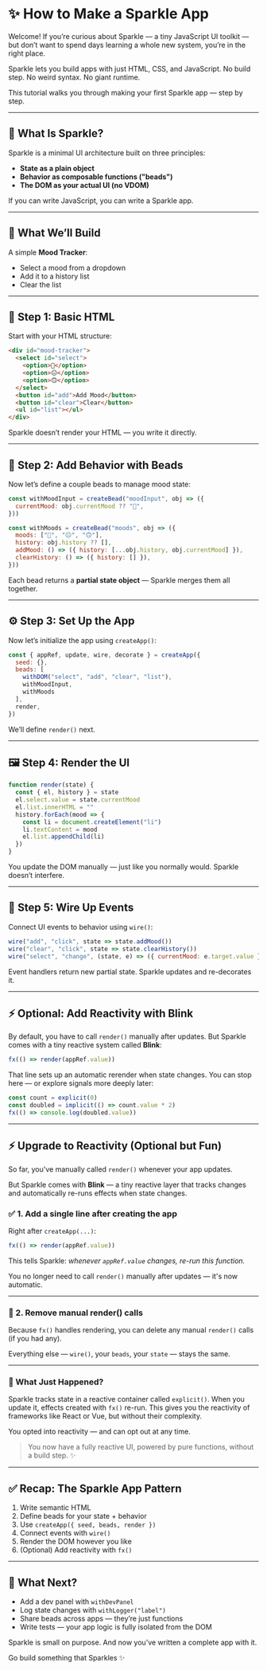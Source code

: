 # ✨ How to Make a Sparkle App

Welcome! If you’re curious about Sparkle — a tiny JavaScript UI toolkit — but don’t want to spend days learning a whole new system, you’re in the right place.

Sparkle lets you build apps with just HTML, CSS, and JavaScript. No build step. No weird syntax. No giant runtime.

This tutorial walks you through making your first Sparkle app — step by step.

---

## 🧠 What Is Sparkle?

Sparkle is a minimal UI architecture built on three principles:

* **State as a plain object**
* **Behavior as composable functions ("beads")**
* **The DOM as your actual UI (no VDOM)**

If you can write JavaScript, you can write a Sparkle app.

---

## 🎯 What We’ll Build

A simple **Mood Tracker**:

* Select a mood from a dropdown
* Add it to a history list
* Clear the list

---

## 📄 Step 1: Basic HTML

Start with your HTML structure:

```html
<div id="mood-tracker">
  <select id="select">
    <option>🙂</option>
    <option>😐</option>
    <option>🙃</option>
  </select>
  <button id="add">Add Mood</button>
  <button id="clear">Clear</button>
  <ul id="list"></ul>
</div>
```

Sparkle doesn’t render your HTML — you write it directly.

---

## 🧩 Step 2: Add Behavior with Beads

Now let’s define a couple beads to manage mood state:

```js
const withMoodInput = createBead("moodInput", obj => ({
  currentMood: obj.currentMood ?? "🙂",
}))

const withMoods = createBead("moods", obj => ({
  moods: ["🙂", "😐", "🙃"],
  history: obj.history ?? [],
  addMood: () => ({ history: [...obj.history, obj.currentMood] }),
  clearHistory: () => ({ history: [] }),
}))
```

Each bead returns a **partial state object** — Sparkle merges them all together.

---

## ⚙️ Step 3: Set Up the App

Now let’s initialize the app using `createApp()`:

```js
const { appRef, update, wire, decorate } = createApp({
  seed: {},
  beads: [
    withDOM("select", "add", "clear", "list"),
    withMoodInput,
    withMoods
  ],
  render,
})
```

We’ll define `render()` next.

---

## 🖼️ Step 4: Render the UI

```js
function render(state) {
  const { el, history } = state
  el.select.value = state.currentMood
  el.list.innerHTML = ""
  history.forEach(mood => {
    const li = document.createElement("li")
    li.textContent = mood
    el.list.appendChild(li)
  })
}
```

You update the DOM manually — just like you normally would. Sparkle doesn’t interfere.

---

## 🔗 Step 5: Wire Up Events

Connect UI events to behavior using `wire()`:

```js
wire("add", "click", state => state.addMood())
wire("clear", "click", state => state.clearHistory())
wire("select", "change", (state, e) => ({ currentMood: e.target.value }))
```

Event handlers return new partial state. Sparkle updates and re-decorates it.

---

## ⚡ Optional: Add Reactivity with Blink

By default, you have to call `render()` manually after updates.
But Sparkle comes with a tiny reactive system called **Blink**:

```js
fx(() => render(appRef.value))
```

That line sets up an automatic rerender when state changes.
You can stop here — or explore signals more deeply later:

```js
const count = explicit(0)
const doubled = implicit(() => count.value * 2)
fx(() => console.log(doubled.value))
```

---

## ⚡ Upgrade to Reactivity (Optional but Fun)

So far, you've manually called `render()` whenever your app updates.

But Sparkle comes with **Blink** — a tiny reactive layer that tracks changes and automatically re-runs effects when state changes.

### ✅ 1. Add a single line after creating the app

Right after `createApp(...)`:

```js
fx(() => render(appRef.value))
```

This tells Sparkle: *whenever `appRef.value` changes, re-run this function.*

You no longer need to call `render()` manually after updates — it's now automatic.

---

### 🧼 2. Remove manual render() calls

Because `fx()` handles rendering, you can delete any manual `render()` calls (if you had any).

Everything else — `wire()`, your `beads`, your `state` — stays the same.

---

### 🧠 What Just Happened?

Sparkle tracks state in a reactive container called `explicit()`. When you update it, effects created with `fx()` re-run. This gives you the reactivity of frameworks like React or Vue, but without their complexity.

You opted into reactivity — and can opt out at any time.

> You now have a fully reactive UI, powered by pure functions, without a build step. ✨

---

## ✅ Recap: The Sparkle App Pattern

1. Write semantic HTML
2. Define beads for your state + behavior
3. Use `createApp({ seed, beads, render })`
4. Connect events with `wire()`
5. Render the DOM however you like
6. (Optional) Add reactivity with `fx()`

---

## 🚀 What Next?

* Add a dev panel with `withDevPanel`
* Log state changes with `withLogger("label")`
* Share beads across apps — they’re just functions
* Write tests — your app logic is fully isolated from the DOM

Sparkle is small on purpose.
And now you’ve written a complete app with it.

Go build something that Sparkles ✨
